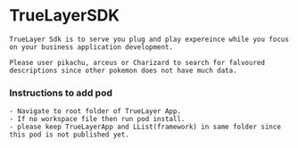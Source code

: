 # TrueLayerSDK
    
    TrueLayer Sdk is to serve you plug and play expereince while you focus on your business application development.
    
    Please user pikachu, arceus or Charizard to search for falvoured descriptions since other pokemon does not have much data.
    
    
###   Instructions to add pod
    - Navigate to root folder of TrueLayer App.
    - If no workspace file then run pod install.
    - please keep TrueLayerApp and LList(framework) in same folder since this pod is not published yet.
    
    
    
    



